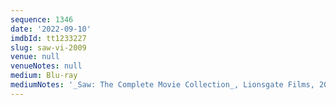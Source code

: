 ```yaml
---
sequence: 1346
date: '2022-09-10'
imdbId: tt1233227
slug: saw-vi-2009
venue: null
venueNotes: null
medium: Blu-ray
mediumNotes: '_Saw: The Complete Movie Collection_, Lionsgate Films, 2014'
---
```


